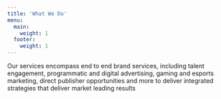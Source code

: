 ```yaml
---
title: 'What We Do'
menu:
  main:
    weight: 1
  footer:
    weight: 1
---
```


Our services encompass end to end brand services, including talent engagement, programmatic and digital advertising, gaming and esports marketing, direct publisher opportunities and more to deliver integrated strategies that deliver market leading results
